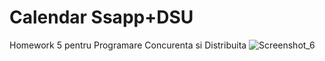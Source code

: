# Calendar Ssapp+DSU
Homework 5 pentru Programare Concurenta si Distribuita 
![Screenshot_6](https://user-images.githubusercontent.com/81817946/120524894-3ab58f80-c3e0-11eb-8cc4-a2b7bd642dbe.png)
